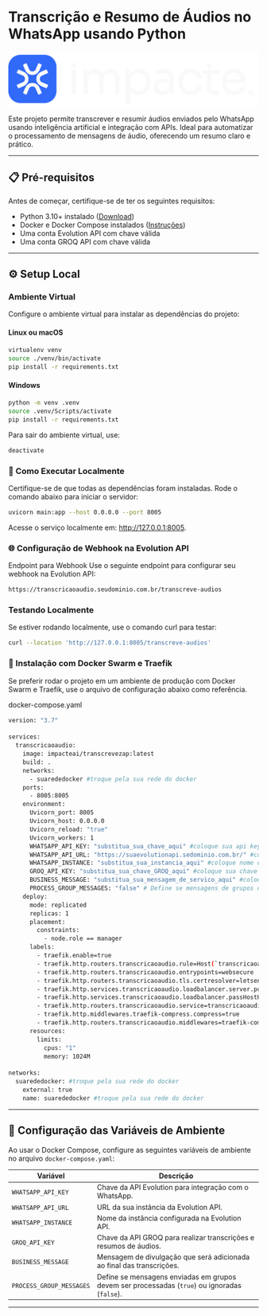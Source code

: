 # Transcrição e Resumo de Áudios no WhatsApp usando Python

![ImpacteAI](./fluxo.png)

Este projeto permite transcrever e resumir áudios enviados pelo WhatsApp usando inteligência artificial e integração com APIs. Ideal para automatizar o processamento de mensagens de áudio, oferecendo um resumo claro e prático.

---

## 📋 **Pré-requisitos**
Antes de começar, certifique-se de ter os seguintes requisitos:
- Python 3.10+ instalado ([Download](https://www.python.org/downloads/))
- Docker e Docker Compose instalados ([Instruções](https://docs.docker.com/get-docker/))
- Uma conta Evolution API com chave válida
- Uma conta GROQ API com chave válida

---

## ⚙️ **Setup Local**

### Ambiente Virtual
Configure o ambiente virtual para instalar as dependências do projeto:

#### **Linux ou macOS**
```bash
virtualenv venv
source ./venv/bin/activate 
pip install -r requirements.txt
```
#### **Windows**
```bash
python -m venv .venv
source .venv/Scripts/activate
pip install -r requirements.txt
```
Para sair do ambiente virtual, use:
```bash
deactivate
```
### 🚀 Como Executar Localmente
Certifique-se de que todas as dependências foram instaladas.
Rode o comando abaixo para iniciar o servidor:
```bash
uvicorn main:app --host 0.0.0.0 --port 8005
```
Acesse o serviço localmente em: http://127.0.0.1:8005.

### 🌐 Configuração de Webhook na Evolution API
Endpoint para Webhook
Use o seguinte endpoint para configurar seu webhook na Evolution API:
```bash
https://transcricaoaudio.seudominio.com.br/transcreve-audios
```
### Testando Localmente
Se estiver rodando localmente, use o comando curl para testar:
```bash
curl --location 'http://127.0.0.1:8005/transcreve-audios'
```
### 🐳 Instalação com Docker Swarm e Traefik
Se preferir rodar o projeto em um ambiente de produção com Docker Swarm e Traefik, use o arquivo de configuração abaixo como referência.

docker-compose.yaml
```bash
version: "3.7"

services:
  transcricaoaudio:
    image: impacteai/transcrevezap:latest
    build: .
    networks:
      - suarededocker #troque pela sua rede do docker
    ports:
      - 8005:8005
    environment:
      Uvicorn_port: 8005
      Uvicorn_host: 0.0.0.0
      Uvicorn_reload: "true"
      Uvicorn_workers: 1
      WHATSAPP_API_KEY: "substitua_sua_chave_aqui" #coloque sua api key evolution aqui
      WHATSAPP_API_URL: "https://suaevolutionapi.sedominio.com.br/" #coloque sua url evolution aqui
      WHATSAPP_INSTANCE: "substitua_sua_instancia_aqui" #coloque nome da sua instancia evolution aqui
      GROQ_API_KEY: "substitua_sua_chave_GROQ_aqui" #coloque sua chave GROQ aqui
      BUSINESS_MESSAGE: "substitua_sua_mensagem_de_servico_aqui" #coloque a mensagem que será enviada ao final da transcrição aqui
      PROCESS_GROUP_MESSAGES: "false" # Define se mensagens de grupos devem ser processadas
    deploy:
      mode: replicated
      replicas: 1
      placement:
        constraints:
          - node.role == manager
      labels:
        - traefik.enable=true
        - traefik.http.routers.transcricaoaudio.rule=Host(`transcricaoaudio.seudominio.com.br`) #coloque seu subdominio apontado aqui
        - traefik.http.routers.transcricaoaudio.entrypoints=websecure
        - traefik.http.routers.transcricaoaudio.tls.certresolver=letsencryptresolver
        - traefik.http.services.transcricaoaudio.loadbalancer.server.port=8005
        - traefik.http.services.transcricaoaudio.loadbalancer.passHostHeader=true
        - traefik.http.routers.transcricaoaudio.service=transcricaoaudio
        - traefik.http.middlewares.traefik-compress.compress=true
        - traefik.http.routers.transcricaoaudio.middlewares=traefik-compress
      resources:
        limits:
          cpus: "1"
          memory: 1024M

networks:
  suarededocker: #troque pela sua rede do docker
    external: true
    name: suarededocker #troque pela sua rede do docker
```
---

## 📖 **Configuração das Variáveis de Ambiente**
Ao usar o Docker Compose, configure as seguintes variáveis de ambiente no arquivo `docker-compose.yaml`:

| Variável               | Descrição                                                                                  |
|------------------------|--------------------------------------------------------------------------------------------|
| `WHATSAPP_API_KEY`     | Chave da API Evolution para integração com o WhatsApp.                                     |
| `WHATSAPP_API_URL`     | URL da sua instância da Evolution API.                                                     |
| `WHATSAPP_INSTANCE`    | Nome da instância configurada na Evolution API.                                            |
| `GROQ_API_KEY`         | Chave da API GROQ para realizar transcrições e resumos de áudios.                          |
| `BUSINESS_MESSAGE`     | Mensagem de divulgação que será adicionada ao final das transcrições.                      |
| `PROCESS_GROUP_MESSAGES` | Define se mensagens enviadas em grupos devem ser processadas (`true`) ou ignoradas (`false`). |

---